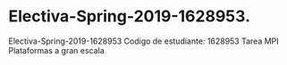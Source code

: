 # Electiva-Spring-2019-1628953.

Electiva-Spring-2019-1628953
Codigo de estudiante: 1628953 Tarea MPI Plataformas a gran escala
